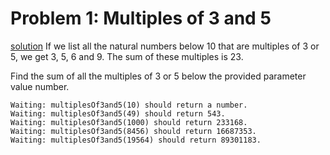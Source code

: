 # Problem 1: Multiples of 3 and 5
[solution](./problem.js)
If we list all the natural numbers below 10 that are multiples of 3 or 5, we get 3, 5, 6 and 9. The sum of these multiples is 23.

Find the sum of all the multiples of 3 or 5 below the provided parameter value number.

```
Waiting: multiplesOf3and5(10) should return a number.
Waiting: multiplesOf3and5(49) should return 543.
Waiting: multiplesOf3and5(1000) should return 233168.
Waiting: multiplesOf3and5(8456) should return 16687353.
Waiting: multiplesOf3and5(19564) should return 89301183.
```